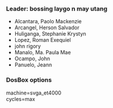### Leader: bossing laygo n may utang
<ul>
  <li>Alcantara, Paolo Mackenzie</li>
  <li>Arcangel, Herson Salvador</li>
  <li>Huliganga, Stephanie Krystyn</li>
  <li>Lopez, Roman Exequiel</li>
  <li>john rigory</li>
  <li>Manalo, Ma. Paula Mae</li>
  <li>Ocampo, John</li>
  <li>Panuelo, Jeann</li>
</ul>

### DosBox options
machine=svga_et4000 <br>
cycles=max
